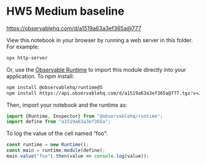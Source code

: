 # HW5 Medium baseline

https://observablehq.com/d/a1519a63a3ef365a@777

View this notebook in your browser by running a web server in this folder. For
example:

~~~sh
npx http-server
~~~

Or, use the [Observable Runtime](https://github.com/observablehq/runtime) to
import this module directly into your application. To npm install:

~~~sh
npm install @observablehq/runtime@5
npm install https://api.observablehq.com/d/a1519a63a3ef365a@777.tgz?v=3
~~~

Then, import your notebook and the runtime as:

~~~js
import {Runtime, Inspector} from "@observablehq/runtime";
import define from "a1519a63a3ef365a";
~~~

To log the value of the cell named “foo”:

~~~js
const runtime = new Runtime();
const main = runtime.module(define);
main.value("foo").then(value => console.log(value));
~~~
